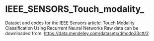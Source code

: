 # IEEE_SENSORS_Touch_modality_
Dataset and codes for the IEEE Sensors article: Touch Modality Classification Using Recurrent Neural Networks
Raw data can be downloaded from: 
https://data.mendeley.com/datasets/dmcdp33ctt/2
